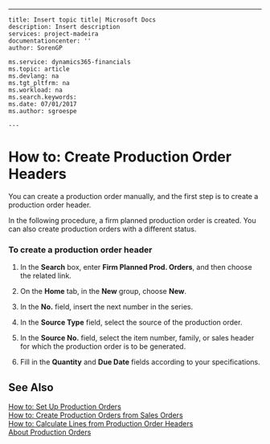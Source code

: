 ---
    title: Insert topic title| Microsoft Docs
    description: Insert description
    services: project-madeira
    documentationcenter: ''
    author: SorenGP

    ms.service: dynamics365-financials
    ms.topic: article
    ms.devlang: na
    ms.tgt_pltfrm: na
    ms.workload: na
    ms.search.keywords:
    ms.date: 07/01/2017
    ms.author: sgroespe

    ---
# How to: Create Production Order Headers
You can create a production order manually, and the first step is to create a production order header.  
  
 In the following procedure, a firm planned production order is created. You can also create production orders with a different status.  
  
### To create a production order header  
  
1.  In the **Search** box, enter **Firm Planned Prod. Orders**, and then choose the related link.  
  
2.  On the **Home** tab, in the **New** group, choose **New**.  
  
3.  In the **No.** field, insert the next number in the series.  
  
4.  In the **Source Type** field, select the source of the production order.  
  
5.  In the **Source No.** field, select the item number, family, or sales header for which the production order is to be generated.  
  
6.  Fill in the **Quantity** and **Due Date** fields according to your specifications.  
  
## See Also  
 [How to: Set Up Production Orders](../how-to-set-up-production-orders.md)   
 [How to: Create Production Orders from Sales Orders](../how-to-create-production-orders-from-sales-orders.md)   
 [How to: Calculate Lines from Production Order Headers](../how-to-calculate-lines-from-production-order-headers.md)   
 [About Production Orders](../about-production-orders.md)